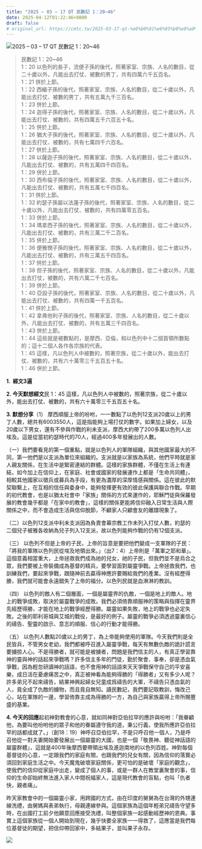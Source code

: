 ```yaml
---
title: "2025 – 03 – 17 QT 民數記 1：20~46"
date: 2025-04-12T01:22:46+0800
draft: false
# original_url: https://cmtc.tw/2025-03-17-qt-%e6%b0%91%e6%95%b8%e8%a8%98-1%ef%bc%9a2046
---
```


![2025 – 03 – 17 QT 民數記 1：20~46](/images/qt.jpg  "2025 – 03 – 17 QT 民數記 1：20~46")

> 民數記 1：20~46  
> 1：20 以色列的長子，流便子孫的後代，照著家室、宗族、人名的數目，從二十歲以外，凡能出去打仗、被數的男丁，共有四萬六千五百名。  
> 1：21 併於上節。  
> 1：22 西緬子孫的後代，照著家室、宗族、人名的數目，從二十歲以外，凡能出去打仗、被數的男丁，共有五萬九千三百名。  
> 1：23 併於上節。  
> 1：24 迦得子孫的後代，照著家室、宗族、人名的數目，從二十歲以外，凡能出去打仗、被數的，共有四萬五千六百五十名。  
> 1：25 併於上節。  
> 1：26 猶大子孫的後代，照著家室、宗族、人名的數目，從二十歲以外，凡能出去打仗、被數的，共有七萬四千六百名。  
> 1：27 併於上節。  
> 1：28 以薩迦子孫的後代，照著家室、宗族、人名的數目，從二十歲以外，凡能出去打仗、被數的，共有五萬四千四百名。  
> 1：29 併於上節。  
> 1：30 西布倫子孫的後代，照著家室、宗族、人名的數目，從二十歲以外，凡能出去打仗、被數的，共有五萬七千四百名。  
> 1：31 併於上節。  
> 1：32 約瑟子孫屬以法蓮子孫的後代，照著家室、宗族、人名的數目，從二十歲以外，凡能出去打仗、被數的，共有四萬零五百名。  
> 1：33 併於上節。  
> 1：34 瑪拿西子孫的後代，照著家室、宗族、人名的數目，從二十歲以外，凡能出去打仗、被數的，共有三萬二千二百名。  
> 1：35 併於上節。  
> 1：36 便雅憫子孫的後代，照著家室、宗族、人名的數目，從二十歲以外，凡能出去打仗、被數的，共有三萬五千四百名。  
> 1：37 併於上節。  
> 1：38 但子孫的後代，照著家室、宗族、人名的數目，從二十歲以外，凡能出去打仗，被數的，共有六萬二千七百名。  
> 1：39 併於上節。  
> 1：40 亞設子孫的後代，照著家室、宗族、人名的數目，從二十歲以外，凡能出去打仗、被數的，共有四萬一千五百名。  
> 1：41 併於上節。  
> 1：42 拿弗他利子孫的後代，照著家室、宗族、人名的數目，從二十歲以外，凡能出去打仗、被數的，共有五萬三千四百名。  
> 1：43 併於上節。  
> 1：44 這些就是被數點的，是摩西、亞倫，和以色列中十二個首領所數點的；這十二個人各作各宗族的代表。  
> 1：45 這樣，凡以色列人中被數的，照著宗族，從二十歲以外，能出去打仗、被數的，共有六十萬零三千五百五十名。  
> 1：46 併於上節。

**1.  經文3遍**

**2. 今天默想經文**民 1：45 這樣，凡以色列人中被數的，照著宗族，從二十歲以外，能出去打仗、被數的，共有六十萬零三千五百五十名。

**3. 默想分享**（1） 摩西順服上帝的吩咐，一一數點了以色列12支派20歲以上的男丁人數，總共有6003550人，這是指能夠上場打仗的數字。如果加上婦女，以及20歲以下男女，還有不參與作戰的利未支派，摩西大約帶了200多萬以色列人出埃及。這是從當初約瑟時代的70人，經過400多年發展出的人數。

（一）我們要看見的第一個重點，就是以色列人的軍隊組織，與其他國家最大的不同，第一他們是以支派為單位來組織的。支派就是以家族為系統，他們平時就是家人親友關係，在生活中是緊密連結的群體。這樣的家族群體，不僅在生活上有連結，如今加上在信仰上，在家庭、社會或國家的發展運作上都是「生命共同體」，相較其他國家以徵兵或募兵為手段，有更為濃厚的深厚情感與關係。這在彼此的默契聯繫上，在互相的信任與委身中，能夠發揮更有效的彼此保護與聯合作戰。早期的初代教會，也是以猶太社會中「家族」關係的方式來運作的，耶穌門徒與保羅發展的教會幾乎都是「在家中的教會」，這樣的關係更能將信仰融入日常生活與人際關係之中，而不會造成生活與信仰脫節，不顧家人只顧會友的離譜現象了。

（二）以色列12支派中利未支派因為負責會幕宗教工作未列入打仗人數，約瑟的二個兒子被雅各收納為兒子列入12支派，故以色列能夠作戰的仍有12個支派。

（三） 以色列不但是上帝的子民，上帝的旨意是要把他們變成一支軍隊的子民：「將我的軍隊以色列民從埃及地領出來。」（出7：4）上帝則是「萬軍之耶和華」。這個意義相當重大，上帝拯救我們成為祂的兒女，祂的子民，但我們並不是烏合之眾，我們要被上帝裝備成為基督的精兵，要學習面對屬靈爭戰。上帝拯救我們，也訓練我們，要起來爭戰，跟隨神前去贏得神應許要賜給我們的產業。沒有經歷得勝，我們就可能會永遠錯失了上帝的福分。以色列民就是血淋淋的教訓。

（四） 以色列的敵人有二個層面，一個是屬靈界的仇敵，一個是地上的敵人。地上的戰爭成敗，取決於屬靈戰爭的成敗。我們必須倚靠順服神的策略與指揮在靈界先經歷得勝，才能在地上的戰爭經歷得勝。屬靈如果失敗，地上的戰爭也必定失敗。之後的耶利哥城與艾城的戰役，是最好的例子。屬靈的戰爭必須透過靈裏信心的禱告、聖靈的啟示、意志的順服、信心的行動才能得勝。

（五） 以色列人數點20歲以上的男丁，為上帝能夠使用的軍隊。今天我們則是全民皆兵，不管男女老幼，我們都被呼召進入屬靈爭戰，每天有無數仇敵的詭計謊言要擄掠人心。不是得勝者，就可能是被擄者，問題是我們信主的人，有真正學習靠神的靈與神的話起來爭戰嗎？許多信主多年的門徒，勤於聚會、事奉，卻是憑血氣爭戰，因為輕忽研讀神的話語，也不會用神的話語來天天爭戰保守自己的平安喜樂，成日活在憂慮痛苦之中，真正被神看為能夠得勝的「得勝者」又有多少人呢？許多弟兄不起來禱告，結果神興起婦女兒童成爲禱告的大軍，不禱告只憑血氣的人，竟全成了仇敵的擄物，而且竟自無知。讀民數記，我們要記取教訓，悔改己心，站在軍隊的一邊，學習倚靠主成為得勝的一方，為自己與家族贏得上帝所賜豐盛的基業。

**4. 今天的回應**起初神對教會的心意，就如同神對亞伯拉罕的應許與吩咐：「我眷顧他，為要叫他吩咐他的眾子和他的眷屬遵守我的道，秉公行義，使我所應許亞伯拉罕的話都成就了。」（創18：19）神呼召亞伯拉罕，不是只呼召他一個人，乃是呼召他從一對夫妻開始要發展出一個屬靈的大國，也是一個「敬畏神、聽從神話語的屬靈群體」，這就是400年後摩西要帶領出埃及進迦南地的以色列百姓。神對每個基督徒的心意，一定跟我們的家庭有關，也跟我們的兒女有關，因為信仰的落實必須回到家庭生活之中。今天魔鬼破壞家庭關係，更可怕的是破壞「家庭的觀念」，使我們的信仰從家庭中出走，變成了個人的事，或是一群人在教堂裏聚會的事，信仰的生命卻始終無法進入家人中間祝福家人，這是現代教會的盲點，也叫「仇者快，親者痛」。

昨天家教會中的一個屬靈小家，用跨國的方式，由在印度的舅舅為在台灣的外甥連線洗禮，由舅媽與表弟執行，母親連線參與。這個家族為這個年輕弟兄禱告守望多時，在出國打工前夕他願意回應接受洗禮，叫整個家族一起感動經歷神的恩典。事實上這個家族從一個人開始到現在，幾乎快要全家族一一得救了，這應當是我們每位基督徒的期望，把信仰帶回家中，多結果子，並叫果子永存。

![](/images/Snipaste_2025-03-17_00-55-00.png)